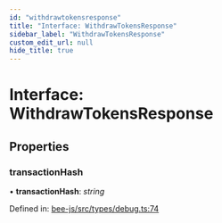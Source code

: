 ```yaml
---
id: "withdrawtokensresponse"
title: "Interface: WithdrawTokensResponse"
sidebar_label: "WithdrawTokensResponse"
custom_edit_url: null
hide_title: true
---
```


# Interface: WithdrawTokensResponse

## Properties

### transactionHash

• **transactionHash**: *string*

Defined in: [bee-js/src/types/debug.ts:74](https://github.com/ethersphere/bee-js/blob/8087a81/src/types/debug.ts#L74)
